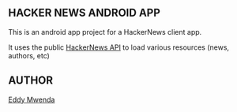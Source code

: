 ## HACKER NEWS ANDROID APP

This is an android app project for a HackerNews client app.

It uses the public [HackerNews API](https://github.com/HackerNews/API) to load various resources (news, authors, etc)


## AUTHOR
[Eddy Mwenda](https://www.eddymwenda.com)